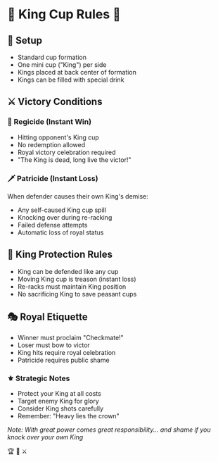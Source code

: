 # 👑 King Cup Rules 👑

## 🏰 Setup
- Standard cup formation
- One mini cup ("King") per side
- Kings placed at back center of formation
- Kings can be filled with special drink

## ⚔️ Victory Conditions

### 🎯 Regicide (Instant Win)
- Hitting opponent's King cup
- No redemption allowed
- Royal victory celebration required
- "The King is dead, long live the victor!"

### 🗡️ Patricide (Instant Loss)
When defender causes their own King's demise:
- Any self-caused King cup spill
- Knocking over during re-racking
- Failed defense attempts
- Automatic loss of royal status

## 👑 King Protection Rules
- King can be defended like any cup
- Moving King cup is treason (instant loss)
- Re-racks must maintain King position
- No sacrificing King to save peasant cups

## 🎭 Royal Etiquette
- Winner must proclaim "Checkmate!"
- Loser must bow to victor
- King hits require royal celebration
- Patricide requires public shame

### ⚜️ Strategic Notes
- Protect your King at all costs
- Target enemy King for glory
- Consider King shots carefully
- Remember: "Heavy lies the crown"

*Note: With great power comes great responsibility... and shame if you knock over your own King* 

🏆 👑 ⚔️